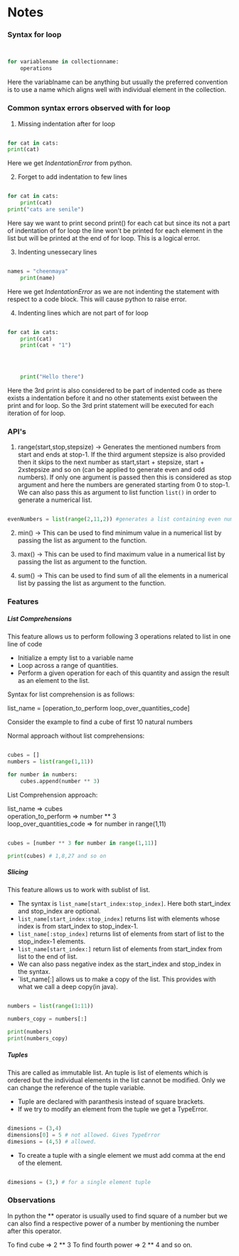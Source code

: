 # Notes

### Syntax for loop

``` Python


for variablename in collectionname:
	operations

```

Here the variablname can be anything but usually the preferred convention is to use a name which aligns well with individual element in the collection.

### Common syntax errors observed with for loop

1) Missing indentation after for loop

``` Python

for cat in cats:
print(cat)

```

Here we get _IndentationError_ from python.

2) Forget to add indentation to few lines

``` Python

for cat in cats:
	print(cat)
print("cats are senile")

```

Here say we want to print second print() for each cat but since its not a part of indentation of for loop the line won't be printed for each element in the list but will be printed at the end of for loop. This is a logical error.

3) Indenting unessecary lines

``` Python

names = "cheenmaya"
	print(name)

```

Here we get _IndentationError_ as we are not indenting the statement with respect to a code block. This will cause python to raise error.

4) Indenting lines which are not part of for loop

``` Python

for cat in cats:
	print(cat)
	print(cat + "1")




	print("Hello there")

```

Here the 3rd print is also considered to be part of indented code as there exists a indentation before it and no other statements exist between the print and for loop. So the 3rd print statement will be executed for each iteration of for loop.


### API's

1) range(start,stop,stepsize) -> Generates the mentioned numbers from start and ends at stop-1. If the third argument stepsize is also provided then it skips to the next number as start,start + stepsize, start + 2xstepsize and so on (can be applied to generate even and odd numbers). If only one argument is passed then this is considered as stop argument and here the numbers are generated starting from 0 to stop-1. We can also pass this as argument to list function `list()` in order to generate a numerical list.

``` Python

evenNumbers = list(range(2,11,2)) #generates a list containing even numbers less than equal to 10.

```

2) min() -> This can be used to find minimum value in a numerical list by passing the list as argument to the function.

3) max() -> This can be used to find maximum value in a numerical list by passing the list as argument to the function.

4) sum() -> This can be used to find sum of all the elements in a numerical list by passing the list as argument to the function.

### Features

##### **List Comprehensions**

This feature allows us to perform following 3 operations related to list in one line of code

- Initialize a empty list to a variable name
- Loop across a range of quantities. 
- Perform a given operation for each of this quantity and assign the result as an element to the list.

Syntax for list comprehension is as follows:

list_name = [operation_to_perform loop_over_quantities_code]


Consider the example to find a cube of first 10 natural numbers

Normal approach without list comprehensions:

``` Python

cubes = []
numbers = list(range(1,11))

for number in numbers:
	cubes.append(number ** 3)

```

List Comprehension approach:

list_name => cubes\
operation_to_perform => number ** 3\
loop_over_quantities_code => for number in range(1,11)

``` Python

cubes = [number ** 3 for number in range(1,11)]

print(cubes) # 1,8,27 and so on

```

##### Slicing

This feature allows us to work with sublist of list. 

- The syntax is `list_name[start_index:stop_index]`. Here both start_index and stop_index are optional. 
- `list_name[start_index:stop_index]` returns list with elements whose index is from start_index to stop_index-1.
- `list_name[:stop_index]` returns list of elements from start of list to the stop_index-1 elements.
- `list_name[start_index:]` return list of elements from start_index from list to the end of list.
- We can also pass negative index as the start_index and stop_index in the syntax.
- `list_name[:] allows us to make a copy of the list. This provides with what we call a deep copy(in java). 

``` Python

numbers = list(range(1:11))

numbers_copy = numbers[:]

print(numbers)
print(numbers_copy)

```

##### Tuples

This are called as immutable list. An tuple is list of elements which is ordered but the individual elements in the list cannot be modified. Only we can change the reference of the tuple variable.

- Tuple are declared with paranthesis instead of square brackets.
- If we try to modify an element from the tuple we get a TypeError.

``` Python

dimesions = (3,4)
dimensions[0] = 5 # not allowed. Gives TypeError
dimesions = (4,5) # allowed.

```

- To create a tuple with a single element we must add comma at the end of the element.

``` Python

dimesions = (3,) # for a single element tuple 

```

### Observations

In python the ** operator is usually used to find square of a number but we can also find a respective power of a number by mentioning the number after this operator. 

To find cube => 2 ** 3
To find fourth power => 2 ** 4 and so on.

